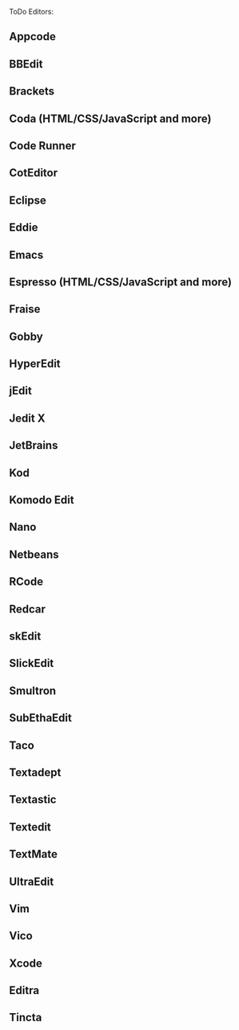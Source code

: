 ToDo Editors:

## Appcode
## BBEdit
## Brackets
## Coda (HTML/CSS/JavaScript and more)
## Code Runner
## CotEditor
## Eclipse
## Eddie
## Emacs
## Espresso (HTML/CSS/JavaScript and more)
## Fraise
## Gobby
## HyperEdit
## jEdit
## Jedit X
## JetBrains
## Kod
## Komodo Edit
## Nano
## Netbeans
## RCode
## Redcar
## skEdit
## SlickEdit
## Smultron
## SubEthaEdit
## Taco
## Textadept
## Textastic
## Textedit
## TextMate
## UltraEdit
## Vim
## Vico
## Xcode
## Editra
## Tincta

